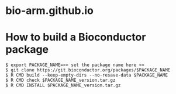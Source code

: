 # bio-arm.github.io


# How to build a Bioconductor package

    $ export PACKAGE_NAME=<< set the package name here >>
    $ git clone https://git.bioconductor.org/packages/$PACKAGE_NAME
    $ R CMD build --keep-empty-dirs --no-resave-data $PACKAGE_NAME
    $ R CMD check $PACKAGE_NAME_version.tar.gz
    $ R CMD INSTALL $PACKAGE_NAME_version.tar.gz
